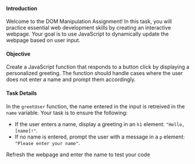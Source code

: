 #### Introduction

Welcome to the DOM Manipulation Assignment! In this task, you will practice essential web development skills by creating an interactive webpage. Your goal is to use JavaScript to dynamically update the webpage based on user input.

#### Objective

Create a JavaScript function that responds to a button click by displaying a personalized greeting. The function should handle cases where the user does not enter a name and prompt them accordingly.

#### Task Details

In the `greetUser` function, the name entered in the input is retreived in the `name` variable. Your task is to ensure the following:

- If the user enters a name, display a greeting in an `h1` element: `"Hello, [name]!"`.
- If no name is entered, prompt the user with a message in a `p` element: `"Please enter your name"`.

Refresh the webpage and enter the name to test your code
